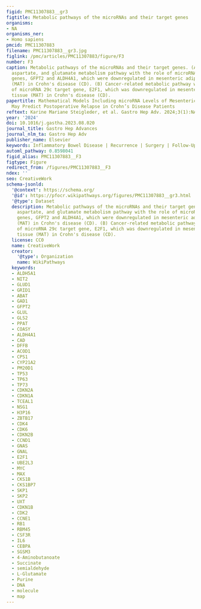```yaml
---
figid: PMC11307883__gr3
figtitle: Metabolic pathways of the microRNAs and their target genes
organisms:
- NA
organisms_ner:
- Homo sapiens
pmcid: PMC11307883
filename: PMC11307883__gr3.jpg
figlink: /pmc/articles/PMC11307883/figure/F3
number: F3
caption: Metabolic pathways of the microRNAs and their target genes. (A) Alanine,
  aspartate, and glutamate metabolism pathway with the role of microRNA 650 target
  genes, GFPT2 and ALDH4A1, which were downregulated in mesenteric adipose tissue
  (MAT) in Crohn's disease (CD). (B) Cancer-related metabolic pathway with the role
  of microRNA 29c target gene, E2F1, which was downregulated in mesenteric adipose
  tissue (MAT) in Crohn's disease (CD).
papertitle: Mathematical Models Including microRNA Levels of Mesenteric Adipose Tissue
  May Predict Postoperative Relapse in Crohn’s Disease Patients
reftext: Karine Mariane Steigleder, et al. Gastro Hep Adv. 2024;3(1):NA.
year: '2024'
doi: 10.1016/j.gastha.2023.08.020
journal_title: Gastro Hep Advances
journal_nlm_ta: Gastro Hep Adv
publisher_name: Elsevier
keywords: Inflammatory Bowel Disease | Recurrence | Surgery | Follow-Up | Biomarker
automl_pathway: 0.8598041
figid_alias: PMC11307883__F3
figtype: Figure
redirect_from: /figures/PMC11307883__F3
ndex: ''
seo: CreativeWork
schema-jsonld:
  '@context': https://schema.org/
  '@id': https://pfocr.wikipathways.org/figures/PMC11307883__gr3.html
  '@type': Dataset
  description: Metabolic pathways of the microRNAs and their target genes. (A) Alanine,
    aspartate, and glutamate metabolism pathway with the role of microRNA 650 target
    genes, GFPT2 and ALDH4A1, which were downregulated in mesenteric adipose tissue
    (MAT) in Crohn's disease (CD). (B) Cancer-related metabolic pathway with the role
    of microRNA 29c target gene, E2F1, which was downregulated in mesenteric adipose
    tissue (MAT) in Crohn's disease (CD).
  license: CC0
  name: CreativeWork
  creator:
    '@type': Organization
    name: WikiPathways
  keywords:
  - ALDH5A1
  - NIT2
  - GLUD1
  - GRID1
  - ABAT
  - GAD1
  - GFPT2
  - GLUL
  - GLS2
  - PPAT
  - COASY
  - ALDH4A1
  - CAD
  - DFFB
  - ACOD1
  - CPS1
  - CYP21A2
  - PM20D1
  - TP53
  - TP63
  - TP73
  - CDKN2A
  - CDKN1A
  - TCEAL1
  - NSG1
  - H3P16
  - ZBTB17
  - CDK4
  - CDK6
  - CDKN2B
  - CCND1
  - GNAS
  - GNAL
  - E2F1
  - UBE2L3
  - MYC
  - MAX
  - CKS1B
  - CKS1BP7
  - SKP1
  - SKP2
  - UXT
  - CDKN1B
  - CDK2
  - CCNE1
  - RB1
  - RBM45
  - CSF3R
  - IL6
  - CEBPA
  - SGSM3
  - 4-Aminobutanoate
  - Succinate
  - semialdehyde
  - L-Glutamate
  - Purine
  - DNA
  - molecule
  - map
---
```


